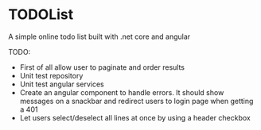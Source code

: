 # TODOList
A simple online todo list built with .net core and angular


TODO:
- First of all allow user to paginate and order results
- Unit test repository
- Unit test angular services
- Create an angular component to handle errors. It should show messages on a snackbar and redirect users to login page when getting a 401
- Let users select/deselect all lines at once by using a header checkbox 
